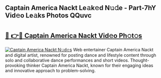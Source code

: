 ## Captain America Nackt Le𝚊k𝚎d N𝚞𝚍e - Part-7hY Vid𝚎o Le𝚊ks Photos QQuvc

# <h2><a href="http://fb44os.evod.top/?m=Captain+America+Nackt">🔗 👉🔴 Captain America Nackt Vid𝚎o Ph𝚘t𝚘s</a></h2>

[![Captain America Nackt N𝚞d𝚎s](https://i.imgur.com/8V9OHl7.gif)](http://fb44os.evod.top/?m=Captain+America+Nackt)
Web entertainer Captain America Nackt and digital artist, renowned for posting dance and lifestyle content through solo and collaborative dance performances and short videos. Thought-provoking thinker Captain America Nackt, known for their engaging ideas and innovative approach to problem-solving. 

